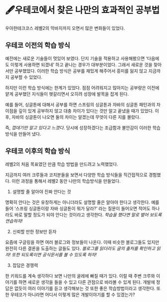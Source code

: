 # 🖋우테코에서 찾은 나만의 효과적인 공부법
우아한테크코스 레벨2의 막바지까지 오면서 많은 변화들이 있었다. 
## 우테코 이전의 학습 방식
예전에는 새로운 기술들이 멋있어 보였다. 단지 기술을 적용하고 사용해봤으면 ‘다음에도 이렇게 사용하면 되겠네’ 하고 끝나는 경우가 대부분이었다. 
그래서 새로운 것을 찾아서만 공부했었다. 이러한 학습 방식은 공부를 재밌게 해주어서 흥미를 잃지 않고 지금까지 공부할 수 있었다. 

하지만 이런 학습 방식에는 한계가 있었다. 점점 어려워지고 많아지는 공부량은 이전에 얕게 공부했던 지식들이 헷갈리면서 오히려 성장에 발목을 잡게 된다. 

예를 들어, 싱글톤에 대해서 공부를 하면 스프링의 싱글톤과 자바의 싱글톤 패턴과의 차이점을 깊이 있게 공부하지 않고 대충 차이가 있다는 것만 알고 끝냈을 때가 있었다.
이후, 자바의 싱글톤이 나오면 둘의 차이는 알겠는데 무엇이 다른 지를 몰랐다. 

즉, *껍데기만 알고 있다고 느꼈다*. 당시에 성장하겠다는 조급함과 불안감이 이러한 학습방식을 만들어 냈다.

## 우테코 이후의 학습 방식
레벨2의 처음 목표였던 만큼 학습 방법을 만드려고 노력했었다. 

지금까지 여러 크루들과 코치분들을 보면서 다양한 학습 방식들을 직간접적으로 경험했다. 이런 과정을 통해서 레벨2 동안 나만의 학습방식을 만들었다.
1. 설명할 줄 알아야 진짜 안다는 것

명확히 안다는 것은 유창하게는 아니더라도 설명할 줄은 알아야 한다고 생각한다.
예를 들어 ‘스프링 싱글톤이랑 자바 싱글톤이 뭐가 달라?’ 라는 질문이 들어오면 적어도 하나라도 바로 말할 정도가 되야 안다는 것이라고 생각한다. 
*학습을 했다면 말로 뱉어 보도록 연습하자!*

2. 신뢰할 만한 정보만 듣자

요즘에 구글링을 하면 여러 블로그와 정보들이 나온다.
이때 비슷한 블로그들도 있지만 완전히 다른 결론을 도출하는 글들도 있다.
*블로그를 읽더라도 글의 출처를 확인하고 읽자! 또한 되도록이면 공식문서를 볼 수 있도록 하자!*

3. 잡답은 경쟁력

한 키워드를 계속 생각하다 보면 나만의 굴레에 빠질 때가 있다. 
이럴 때 주변 크루와 이야기를 하면 새로운 생각을 들을 수 있고 다른 관점으로 바라볼 수 있게 된다.
개발에 정답은 없듯이 여러 이야기를 듣고 생각해보는 것 또한 좋은 학습방법이라고 생각한다. 또한 우테코가 아니라면 어디서 이렇게 많은 개발이야기를 할 수 있겠는가?
